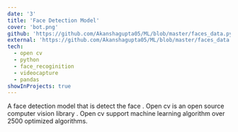 ```yaml
---
date: '3'
title: 'Face Detection Model'
cover: 'bot.png'
github: 'https://github.com/Akanshagupta05/ML/blob/master/faces_data.py'
external: 'https://github.com/Akanshagupta05/ML/blob/master/faces_data.py'
tech:
  - open cv
  - python
  - face_recoginition
  - videocapture
  - pandas
showInProjects: true
---
```


A face detection model that is detect the face . Open cv is an open source computer vision library . Open cv support machine learning algorithm over 2500 optimized algorithms.
